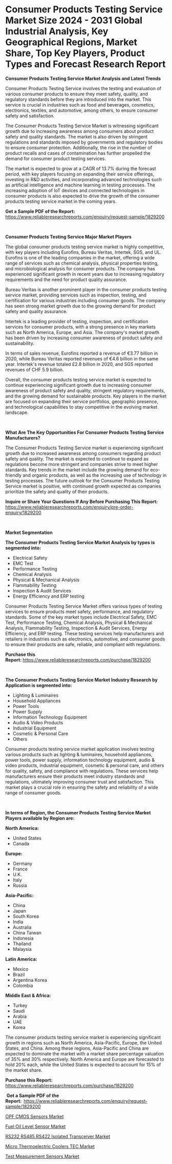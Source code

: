 <p><h1>Consumer Products Testing Service Market Size 2024 - 2031 Global Industrial Analysis, Key Geographical Regions, Market Share, Top Key Players, Product Types and Forecast Research Report</h1></p><p><strong>Consumer Products Testing Service Market Analysis and Latest Trends</strong></p>
<p><p>Consumer Products Testing Service involves the testing and evaluation of various consumer products to ensure they meet safety, quality, and regulatory standards before they are introduced into the market. This service is crucial in industries such as food and beverages, cosmetics, electronics, textiles, and automotive, among others, to ensure consumer safety and satisfaction.</p><p>The Consumer Products Testing Service Market is witnessing significant growth due to increasing awareness among consumers about product safety and quality standards. The market is also driven by stringent regulations and standards imposed by governments and regulatory bodies to ensure consumer protection. Additionally, the rise in the number of product recalls and cases of contamination has further propelled the demand for consumer product testing services.</p><p>The market is expected to grow at a CAGR of 13.7% during the forecast period, with key players focusing on expanding their service offerings, investing in R&D activities, and incorporating advanced technologies such as artificial intelligence and machine learning in testing processes. The increasing adoption of IoT devices and connected technologies in consumer products is also expected to drive the growth of the consumer products testing service market in the coming years.</p></p>
<p><strong>Get a Sample PDF of the Report:&nbsp;</strong> <a href="https://www.reliableresearchreports.com/enquiry/request-sample/1829200">https://www.reliableresearchreports.com/enquiry/request-sample/1829200</a></p>
<p>&nbsp;</p>
<p><strong>Consumer Products Testing Service Major Market Players</strong></p>
<p><p>The global consumer products testing service market is highly competitive, with key players including Eurofins, Bureau Veritas, Intertek, SGS, and UL. Eurofins is one of the leading companies in the market, offering a wide range of services such as chemical analysis, physical properties testing, and microbiological analysis for consumer products. The company has experienced significant growth in recent years due to increasing regulatory requirements and the need for product quality assurance.</p><p>Bureau Veritas is another prominent player in the consumer products testing service market, providing services such as inspection, testing, and certification for various industries including consumer goods. The company has seen strong market growth due to the growing demand for product safety and quality assurance.</p><p>Intertek is a leading provider of testing, inspection, and certification services for consumer products, with a strong presence in key markets such as North America, Europe, and Asia. The company's market growth has been driven by increasing consumer awareness of product safety and sustainability.</p><p>In terms of sales revenue, Eurofins reported a revenue of €3.77 billion in 2020, while Bureau Veritas reported revenues of €4.6 billion in the same year. Intertek's revenue totaled £2.8 billion in 2020, and SGS reported revenues of CHF 5.9 billion.</p><p>Overall, the consumer products testing service market is expected to continue experiencing significant growth due to increasing consumer awareness of product safety and quality, stringent regulatory requirements, and the growing demand for sustainable products. Key players in the market are focused on expanding their service portfolios, geographic presence, and technological capabilities to stay competitive in the evolving market landscape.</p></p>
<p>&nbsp;</p>
<p><strong>What Are The Key Opportunities For Consumer Products Testing Service Manufacturers?</strong></p>
<p><p>The Consumer Products Testing Service market is experiencing significant growth due to increased awareness among consumers regarding product safety and quality. The market is expected to continue to expand as regulations become more stringent and companies strive to meet higher standards. Key trends in the market include the growing demand for eco-friendly and organic products, as well as the increasing use of technology in testing processes. The future outlook for the Consumer Products Testing Service market is positive, with continued growth expected as companies prioritize the safety and quality of their products.</p></p>
<p><strong>Inquire or Share Your Questions If Any Before Purchasing This Report:</strong> <a href="https://www.reliableresearchreports.com/enquiry/pre-order-enquiry/1829200">https://www.reliableresearchreports.com/enquiry/pre-order-enquiry/1829200</a></p>
<p>&nbsp;</p>
<p><strong>Market Segmentation</strong></p>
<p><strong>The Consumer Products Testing Service Market Analysis by types is segmented into:</strong></p>
<p><ul><li>Electrical Safety</li><li>EMC Test</li><li>Performance Testing</li><li>Chemical Analysis</li><li>Physical & Mechanical Analysis</li><li>Flammability Testing</li><li>Inspection & Audit Services</li><li>Energy Efficiency and ERP testing</li></ul></p>
<p><p>Consumer Products Testing Service Market offers various types of testing services to ensure products meet safety, performance, and regulatory standards. Some of the key market types include Electrical Safety, EMC Test, Performance Testing, Chemical Analysis, Physical & Mechanical Analysis, Flammability Testing, Inspection & Audit Services, Energy Efficiency, and ERP testing. These testing services help manufacturers and retailers in industries such as electronics, automotive, and consumer goods to ensure their products are safe, reliable, and compliant with regulations.</p></p>
<p><strong>Purchase this Report:&nbsp;</strong><a href="https://www.reliableresearchreports.com/purchase/1829200">https://www.reliableresearchreports.com/purchase/1829200</a></p>
<p>&nbsp;</p>
<p><strong>The Consumer Products Testing Service Market Industry Research by Application is segmented into:</strong></p>
<p><ul><li>Lighting & Luminaires</li><li>Household Appliances</li><li>Power Tools</li><li>Power Supply</li><li>Information Technology Equipment</li><li>Audio & Video Products</li><li>Industrial Equipment</li><li>Cosmetic & Personal Care</li><li>Others</li></ul></p>
<p><p>Consumer products testing service market application involves testing various products such as lighting & luminaires, household appliances, power tools, power supply, information technology equipment, audio & video products, industrial equipment, cosmetic & personal care, and others for quality, safety, and compliance with regulations. These services help manufacturers ensure their products meet industry standards and regulations, ultimately improving consumer trust and satisfaction. This market plays a crucial role in ensuring the safety and reliability of a wide range of consumer goods.</p></p>
<p>&nbsp;</p>
<p><strong>In terms of Region, the Consumer Products Testing Service Market Players available by Region are:</strong></p>
<p>
    <p> <strong> North America: </strong>
        <ul>
            <li>United States</li>
            <li>Canada</li>
        </ul>
        </p> 
    <p> <strong> Europe: </strong>
        <ul>
            <li>Germany</li>
            <li>France</li>
            <li>U.K.</li>
            <li>Italy</li>
            <li>Russia</li>
        </ul>
        </p> 
    <p> <strong> Asia-Pacific: </strong>
        <ul>
            <li>China</li>
            <li>Japan</li>
            <li>South Korea</li>
            <li>India</li>
            <li>Australia</li>
            <li>China Taiwan</li>
            <li>Indonesia</li>
            <li>Thailand</li>
            <li>Malaysia</li>
        </ul>
        </p> 
    <p> <strong> Latin America: </strong>
        <ul>
            <li>Mexico</li>
            <li>Brazil</li>
            <li>Argentina Korea</li>
            <li>Colombia</li>
        </ul>
        </p> 
    <p> <strong> Middle East & Africa: </strong>
        <ul>
            <li>Turkey</li>
            <li>Saudi</li>
            <li>Arabia</li>
            <li>UAE</li>
            <li>Korea</li>
        </ul>
    </p>
    </p>
<p><p>The consumer products testing service market is experiencing significant growth in regions such as North America, Asia-Pacific, Europe, the United States, and China. Among these regions, Asia-Pacific and China are expected to dominate the market with a market share percentage valuation of 35% and 30% respectively. North America and Europe are forecasted to hold 20% each, while the United States is expected to account for 15% of the market share.</p></p>
<p><strong>Purchase this Report: </strong><a href="https://www.reliableresearchreports.com/purchase/1829200">https://www.reliableresearchreports.com/purchase/1829200</a></p>
<p>&nbsp;<strong>Get a Sample PDF of the Report:&nbsp;&nbsp;</strong><a href="https://www.reliableresearchreports.com/enquiry/request-sample/1829200">https://www.reliableresearchreports.com/enquiry/request-sample/1829200</a></p>
<p><strong></strong></p>
<p><p><a href="https://medium.com/@crystalpena2022/decoding-opf-cmos-sensors-market-metrics-market-share-trends-and-growth-patterns-249d63e30bdd">OPF CMOS Sensors Market</a></p><p><a href="https://medium.com/@crystalpena2022/fuel-oil-level-sensor-market-research-report-its-history-and-forecast-2024-to-2031-e2f491ef1e45">Fuel Oil Level Sensor Market</a></p><p><a href="https://medium.com/@joycelucas56/rs232-rs485-rs422-isolated-transceiver-market-share-evolution-and-market-growth-trends-2024-2031-167e398562c7">RS232 RS485 RS422 Isolated Transceiver Market</a></p><p><a href="https://medium.com/@susanwest38/micro-thermoelectric-coolers-tec-market-insight-market-trends-growth-forecasted-from-2024-to-4c82c146be51">Micro Thermoelectric Coolers TEC Market</a></p><p><a href="https://medium.com/@susanwest38/decoding-test-measurement-sensors-market-metrics-market-share-trends-and-growth-patterns-d1af78bd694f">Test Measurement Sensors Market</a></p></p>